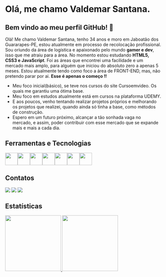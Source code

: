 # Olá, me chamo Valdemar Santana.
## Bem vindo ao meu perfil GitHub! 👋

Olá! Me chamo Valdemar Santana, tenho 34 anos e moro em Jaboatão dos Guararapes-PE, estou atualmente em processo de recolocação profissional. Sou oriundo da área de logística e apaixonado pelo mundo <strong>gamer e dev</strong>, isso que me atraiu para a área. No momento estou estudando <strong>HTML5, CSS3 e JavaScript</strong>. Foi as áreas que encontrei uma facilidade e um mercado mais amplo, para alguém que iniciou do absoluto zero a apenas 5 meses. Estou atualmente tendo como foco a área de FRONT-END, mas, não pretendo parar por ai. <strong>Esse é apenas o começo !!</strong>

<ul>
          <li>Meu foco inicial(básico), se teve nos cursos do site Cursoemvideo. Os quais me garantiu uma ótima base.</li>
          <li>Meu foco em estudos atualmente está em cursos na plataforma UDEMY.</li> 
          <li>E aos poucos, venho tentando realizar projetos próprios e melhorando os projetos que realizei, quando ainda só tinha a base, como métodos de construção.</li> 
          <li>Espero em um futuro próximo, alcançar a tão sonhada vaga no mercado, e assim, poder contribuir com esse mercado que se expande mais e mais a cada dia.</li> 
</ul>

## Ferramentas e Tecnologias

<img src="https://cdn.jsdelivr.net/gh/devicons/devicon/icons/git/git-original.svg" width="40" height="40"/><img src="https://cdn.jsdelivr.net/gh/devicons/devicon/icons/html5/html5-original-wordmark.svg" width="40" height="40"/><img src="https://cdn.jsdelivr.net/gh/devicons/devicon/icons/css3/css3-original-wordmark.svg" width="40" height="40"/><img src="https://cdn.jsdelivr.net/gh/devicons/devicon/icons/javascript/javascript-original.svg" width="40" height="40"/><img src="https://cdn.jsdelivr.net/gh/devicons/devicon/icons/nodejs/nodejs-plain.svg" width="40" height="40"/><img src="https://cdn.jsdelivr.net/gh/devicons/devicon/icons/typescript/typescript-original.svg" width="40" height="40"/><img src="https://cdn.jsdelivr.net/gh/devicons/devicon/icons/bootstrap/bootstrap-original.svg" width="40" height="40"/>
          
          
          
          
## Contatos          
          
<div>
<a href="https://instagram.com/valdemarsantana12" target="_blank"><img src="https://img.shields.io/badge/-Instagram-%23E4405F?style=for-the-badge&logo=instagram&logoColor=white" target="_blank"></a>
<a href = "mailto:valdemar12tw@gmail.com"><img src="https://img.shields.io/badge/Gmail-D14836?style=for-the-badge&logo=gmail&logoColor=white" target="_blank"></a>
<a href="https://www.linkedin.com/in/valdemar-santana-98b0a3263" target="_blank"><img src="https://img.shields.io/badge/-LinkedIn-%230077B5?style=for-the-badge&logo=linkedin&logoColor=white" target="_blank"></a>   
</div>

## Estatísticas

<div>
<a href="https://github.com/valdemar1213">
<img height="180em" src="https://github-readme-stats.vercel.app/api/top-langs/?username=valdemar1213&layout=compact&langs_count=7&theme=dracula"/>
<img height="180em" src="https://github-readme-stats.vercel.app/api?username=valdemar1213&show_icons=true&theme=dracula&include_all_commits=true&count_private=true"/>
</div>
